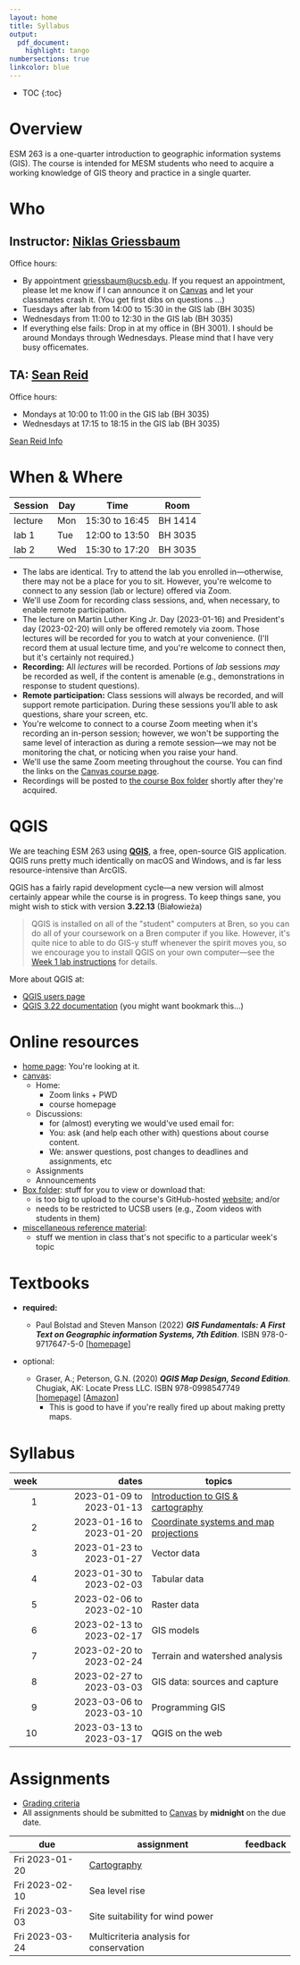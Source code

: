 ```yaml
---
layout: home
title: Syllabus
output:
  pdf_document:
    highlight: tango
numbersections: true
linkcolor: blue
---
```



- TOC
{:toc}

# Overview

ESM 263 is a one-quarter introduction to geographic information systems (GIS). The course is intended for MESM students who need to acquire a working knowledge of GIS theory and practice in a single quarter.

# Who

## Instructor: [Niklas Griessbaum](https://bren.ucsb.edu/people/niklas-griessbaum) 

Office hours: 

- By appointment griessbaum@ucsb.edu. If you request an appointment, please let me know if I can announce it on [Canvas](https://ucsb.instructure.com/courses/3096) and let your classmates crash it. (You get first dibs on questions …)
- Tuesdays after lab from 14:00 to 15:30 in the GIS lab (BH 3035)
- Wednesdays from 11:00 to 12:30 in the GIS lab (BH 3035)
- If everything else fails: Drop in at my office in (BH 3001). I should be around Mondays through Wednesdays. Please mind that I have very busy officemates.


## TA: [Sean Reid](https://www.geog.ucsb.edu/people/students/sean-reid)

Office hours:

- Mondays at 10:00 to 11:00 in the GIS lab (BH 3035)
- Wednesdays at 17:15 to 18:15 in the GIS lab (BH 3035)

[Sean Reid Info](general/Sean.pdf)
  

# When & Where

| Session | Day  | Time              | Room      |
| ------- | ---- | ----------------- | --------- |
| lecture | Mon  | 15:30 to 16:45    | BH 1414   |
| lab 1   | Tue  | 12:00 to 13:50    | BH 3035   |
| lab 2   | Wed  | 15:30 to 17:20    | BH 3035   |

- The labs are identical. Try to attend the lab you enrolled in—otherwise, there may not be a place for you to sit. However, you're welcome to connect to any session (lab or lecture) offered via Zoom.
- We'll use Zoom for recording class sessions, and, when necessary, to enable remote participation.
- The lecture on Martin Luther King Jr. Day (2023-01-16) and President's day (2023-02-20) will only be offered remotely via zoom. Those lectures will be recorded for you to watch at your convenience. (I'll record them at usual lecture time, and you're welcome to connect then, but it's certainly not required.)
- **Recording:** All *lectures* will be recorded. Portions of *lab* sessions *may* be recorded as well, if the content is amenable (e.g., demonstrations in response to student questions).
- **Remote participation:** Class sessions will always be recorded, and will support remote participation. During these sessions you'll able to ask questions, share your screen, etc. 
- You're welcome to connect to a course Zoom meeting when it's recording an in-person session; however, we won't be supporting the same level of interaction as during a remote session—we may not be monitoring the chat, or noticing when you raise your hand.
- We'll use the same Zoom meeting throughout the course. You can find the links on the [Canvas course page](https://ucsb.instructure.com/courses/3096).
- Recordings will be posted to [the course Box folder](https://ucsb.box.com/s/g50uv6oely7rntr0f64l4fepdd9aovkm) shortly after they're acquired. 


# QGIS
We are teaching ESM 263 using [**QGIS**](https://qgis.org), a free, open-source GIS application. QGIS runs pretty much identically on macOS and Windows, and is far less resource-intensive than ArcGIS.

QGIS has a fairly rapid development cycle—a new version will almost certainly appear while the course is in progress. 
To keep things sane, you might wish to stick with version **3.22.13** (Białowieża)

> QGIS is installed on all of the "student" computers at Bren, so you can do all of your coursework on a Bren computer if you like. However, it's quite nice to able to do GIS-y stuff whenever the spirit moves you, so we encourage you to install QGIS on your own computer—see the [Week 1 lab instructions](week/01/index.md) for details.

More about QGIS at:

- [QGIS users page](https://qgis.org/en/site/forusers/)
- [QGIS 3.22 documentation](https://docs.qgis.org/3.22/en/docs/) (you might want bookmark this…)

# Online resources

- [home page](https://niklasphabian.github.io/ESM263_GIS/): You're looking at it.
- [canvas](https://ucsb.instructure.com/courses/3096):
  - Home: 
    - Zoom links + PWD 
    - course homepage
  - Discussions:
    - for (almost) everyting we would've used email for:
    - You: ask (and help each other with) questions about course content.
    - We: answer questions, post changes to deadlines and assignments, etc 
  - Assignments
  - Announcements
- [Box folder](https://ucsb.box.com/s/g50uv6oely7rntr0f64l4fepdd9aovkm): stuff for you to view or download that:
  - is too big to upload to the course's GitHub-hosted [website](https://niklasphabian.github.io/ESM263_GIS/); and/or
  - needs to be restricted to UCSB users (e.g., Zoom videos with students in them)
- [miscellaneous reference material](general/index.md): 
  - stuff we mention in class that's not specific to a particular week's topic

# Textbooks

- **required:**
  - Paul Bolstad and Steven Manson (2022) ***GIS Fundamentals: A First Text on Geographic information Systems, 7th Edition***. 
  ISBN 978-0-9717647-5-0  [[homepage](https://www.gisfundamentals.org/)] 
    
- optional:
  - Graser, A.; Peterson, G.N. (2020) ***QGIS Map Design, Second Edition***. Chugiak, AK: Locate Press LLC. ISBN 978-0998547749  
    [[homepage](https://locatepress.com/qmd2)] [[Amazon](https://www.amazon.com/dp/0998547743)]
    - This is good to have if you're really fired up about making pretty maps.

# Syllabus

| week |       dates                | topics                                     |
| --:  | ---------------:           | ------------------------------------------ |
|  1   | 2023-01-09 to 2023-01-13   | [Introduction to GIS & cartography](week/01/index.md)      |
|  2   | 2023-01-16 to 2023-01-20   | [Coordinate systems and map projections](week/02/index.md) |
|  3   | 2023-01-23 to 2023-01-27   | Vector data                                |
|  4   | 2023-01-30 to 2023-02-03   | Tabular data                               |
|  5   | 2023-02-06 to 2023-02-10   | Raster data                                |
|  6   | 2023-02-13 to 2023-02-17   | GIS models                                 |
|  7   | 2023-02-20 to 2023-02-24   | Terrain and watershed analysis             |
|  8   | 2023-02-27 to 2023-03-03   | GIS data: sources and capture              |
|  9   | 2023-03-06 to 2023-03-10   | Programming GIS                            |
|  10  | 2023-03-13 to 2023-03-17   | QGIS on the web                            |

# Assignments

- [Grading criteria](general/grading_criteria.md)
- All assignments should be submitted to [Canvas](https://ucsb.instructure.com/courses/3096) by **midnight** on the due date.

| due             | assignment                                  | feedback                              |
| ----------      | --------------------------------------------| ------------------------------------- |
| Fri 2023-01-20  | [Cartography](assignment/01/index.md)       |                                       |
| Fri 2023-02-10  | Sea level rise                              |                                       |
| Fri 2023-03-03  | Site suitability for wind power             |                                       |
| Fri 2023-03-24  | Multicriteria analysis for conservation     |                                       |

